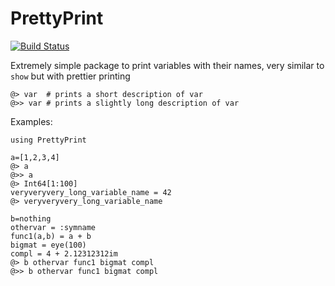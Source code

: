 # PrettyPrint

[![Build Status](https://travis-ci.org/samuelcolvin/PrettyPrint.jl.svg?branch=master)](https://travis-ci.org/samuelcolvin/PrettyPrint.jl)

Extremely simple package to print variables with their names, very similar to `show` but with prettier printing

    @> var  # prints a short description of var
    @>> var # prints a slightly long description of var

Examples:

	using PrettyPrint

	a=[1,2,3,4]
	@> a
	@>> a
	@> Int64[1:100]
	veryveryvery_long_variable_name = 42
	@> veryveryvery_long_variable_name

	b=nothing
	othervar = :symname
	func1(a,b) = a + b
	bigmat = eye(100)
	compl = 4 + 2.12312312im
	@> b othervar func1 bigmat compl
	@>> b othervar func1 bigmat compl